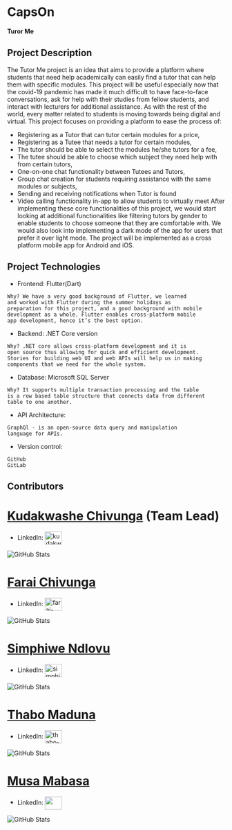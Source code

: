 # CapsOn
**Turor Me** 

## Project Description
The Tutor Me project is an idea that aims to provide a platform where
students that need help academically can easily find a tutor that can help them with
specific modules. This project will be useful especially now that the covid-19
pandemic has made it much difficult to have face-to-face conversations, ask for help
with their studies from fellow students, and interact with lecturers for additional
assistance. As with the rest of the world, every matter related to students is moving
towards being digital and virtual. This project focuses on providing a platform to ease
the process of:
- Registering as a Tutor that can tutor certain modules for a price,
- Registering as a Tutee that needs a tutor for certain modules,
- The tutor should be able to select the modules he/she tutors for a fee,
- The tutee should be able to choose which subject they need help with
from certain tutors,
- One-on-one chat functionality between Tutees and Tutors,
- Group chat creation for students requiring assistance with the same
modules or subjects,
- Sending and receiving notifications when Tutor is found
- Video calling functionality in-app to allow students to virtually meet
After implementing these core functionalities of this project, we would start looking at
additional functionalities like filtering tutors by gender to enable students to choose
someone that they are comfortable with. We would also look into implementing a
dark mode of the app for users that prefer it over light mode. The project will be
implemented as a cross platform mobile app for Android and iOS.

## Project Technologies
- Frontend: Flutter(Dart)
``` 
Why? We have a very good background of Flutter, we learned
and worked with Flutter during the summer holidays as
preparation for this project, and a good background with mobile
development as a whole. Flutter enables cross-platform mobile
app development, hence it’s the best option.
```

- Backend: .NET Core version
``` 
Why? .NET core allows cross-platform development and it is
open source thus allowing for quick and efficient development.
Stories for building web UI and web APIs will help us in making
components that we need for the whole system.
```

- Database: Microsoft SQL Server
``` 
Why? It supports multiple transaction processing and the table
is a row based table structure that connects data from different
table to one another.
```

- API Architecture:
``` 
GraphQl - is an open-source data query and manipulation
language for APIs.
```

- Version control:
``` 
GitHub
GitLab
 ```

## Contributors
# [Kudakwashe Chivunga](https://github.com/Kuda214) (Team Lead)
- LinkedIn:  <a href="https://linkedin.com/in/kudakwashe-christine-chivunga-7862981b5" target="blank"><img align="center" src="https://raw.githubusercontent.com/rahuldkjain/github-profile-readme-generator/master/src/images/icons/Social/linked-in-alt.svg" alt="kudakwashe-christine-chivunga-7862981b5" height="30" width="40" /></a>

 ![GitHub Stats](https://github-readme-stats.vercel.app/api?username=Kuda214&theme=radical)
 
# [Farai Chivunga](https://github.com/FaraiQC)
- LinkedIn:  <a href="https://linkedin.com/in/farai-chivunga-17a173188" target="blank"><img align="center" src="https://raw.githubusercontent.com/rahuldkjain/github-profile-readme-generator/master/src/images/icons/Social/linked-in-alt.svg" alt="farai-chivunga-17a173188" height="30" width="40" /></a>

 ![GitHub Stats](https://github-readme-stats.vercel.app/api?username=FaraiQC&theme=highcontrast)
 
# [Simphiwe Ndlovu](https://github.com/SimphiweNdlovu)
- LinkedIn:  <a href="https://linkedin.com/in/simphiwe-ndlovu-819b68163" target="blank"><img align="center" src="https://raw.githubusercontent.com/rahuldkjain/github-profile-readme-generator/master/src/images/icons/Social/linked-in-alt.svg" alt="simphiwe-ndlovu-819b68163" height="30" width="40" /></a>

 ![GitHub Stats](https://github-readme-stats.vercel.app/api?username=SimphiweNdlovu&theme=gruvbox)
 
# [Thabo Maduna](https://github.com/MadunaThabo)
- LinkedIn:  <a href="https://linkedin.com/in/thabo-maduna" target="blank"><img align="center" src="https://raw.githubusercontent.com/rahuldkjain/github-profile-readme-generator/master/src/images/icons/Social/linked-in-alt.svg" alt="thabo-maduna" height="30" width="40" /></a>

 ![GitHub Stats](https://github-readme-stats.vercel.app/api?username=MadunaThabo&theme=cobalt)
 
# [Musa Mabasa](https://github.com/Musa-Mabasa)
- LinkedIn:  <a href="https://linkedin.com/in/" target="blank"><img align="center" src="https://raw.githubusercontent.com/rahuldkjain/github-profile-readme-generator/master/src/images/icons/Social/linked-in-alt.svg" alt="" height="30" width="40" /></a>

 ![GitHub Stats](https://github-readme-stats.vercel.app/api?username=Musa-Mabasa&theme=synthwave)
